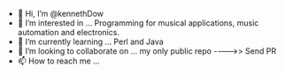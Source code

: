 - 👋 Hi, I’m @kennethDow
- 👀 I’m interested in ... Programming for musical applications, music automation and electronics.
- 🌱 I’m currently learning ... Perl and Java
- 💞️ I’m looking to collaborate on ... my only public repo ---->> Send PR
- 📫 How to reach me ... 

<!---
kennethDow/kennethDow is a ✨ special ✨ repository because its `README.md` (this file) appears on your GitHub profile.
You can click the Preview link to take a look at your changes.
--->
